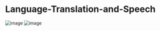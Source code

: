 # Language-Translation-and-Speech
![image](https://user-images.githubusercontent.com/68548516/141010840-3ee60656-c311-4a94-a163-4c33a6762153.png)
![image](https://user-images.githubusercontent.com/68548516/141014276-04284f0c-bddc-4680-ab23-f16f67cc6381.png)


